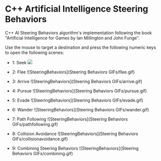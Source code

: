 # C++ Artificial Intelligence Steering Behaviors

C++ AI Steering Behaviors algorithm's implementation following the book "Artificial Intelligence for Games by Ian Millington and John Funge".

Use the mouse to target a destination and press the following numeric keys to open the following scenes:

- 1: Seek
![](https://github.com/JoanStinson/SteeringBehaviors/blob/master/Steering%20Behaviors%20GIFs/seek.gif)

- 2: Flee
![SteeringBehaviors](Steering Behaviors GIFs/flee.gif)

- 3: Arrive
![SteeringBehaviors](Steering Behaviors GIFs/arrive.gif)

- 4: Pursue
![SteeringBehaviors](Steering Behaviors GIFs/pursue.gif)

- 5: Evade
![SteeringBehaviors](Steering Behaviors GIFs/evade.gif)

- 6: Wander
![SteeringBehaviors](Steering Behaviors GIFs/wander.gif)

- 7: Path Following
![SteeringBehaviors](Steering Behaviors GIFs/pathfollowing.gif)

- 8: Collision Avoidance
![SteeringBehaviors](Steering Behaviors GIFs/collisionavoidance.gif)

- 9: Combining Steering Behaviors
![SteeringBehaviors](Steering Behaviors GIFs/combining.gif)
